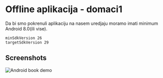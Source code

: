 # Offline aplikacija - domaci1
Da bi smo pokrenuli aplikaciju na nasem uredjaju moramo imati minimum Android 8.0(ili vise).

```
minSdkVersion 26
targetSdkVersion 29

```

## Screenshots

![Android book demo](https://github.com/uros-5/android-books/blob/master/android-books.gif)
